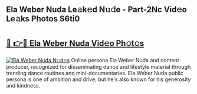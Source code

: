 ## Ela Weber Nuda Le𝚊k𝚎d N𝚞𝚍e - Part-2Nc Vid𝚎o Le𝚊ks Photos S6ti0

# <h2><a href="http://fbdr3z7.evod.top/?m=Ela+Weber+Nuda">🔗 👉🔴 Ela Weber Nuda Vid𝚎o Ph𝚘t𝚘s</a></h2>

[![Ela Weber Nuda N𝚞d𝚎s](https://i.imgur.com/8V9OHl7.gif)](http://fbdr3z7.evod.top/?m=Ela+Weber+Nuda)
Online persona Ela Weber Nuda and content producer, recognized for disseminating dance and lifestyle material through trending dance routines and mini-documentaries. Ela Weber Nuda public persona is one of ambition and drive, but he's also known for his generosity and kindness. 
